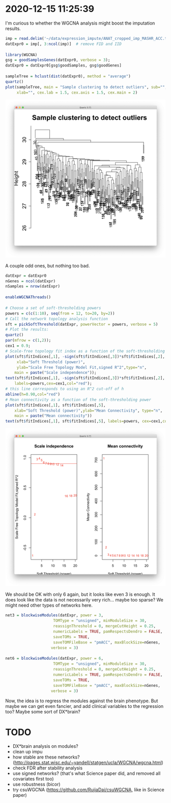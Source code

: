 # 2020-12-15 11:25:39

I'm curious to whether the WGCNA analysis might boost the imputation results.

```r
imp = read.delim('~/data/expression_impute/ANAT_cropped_imp_MASHR_ACC.tab')
datExpr0 = imp[, 3:ncol(imp)]  # remove FID and IID

library(WGCNA)
gsg = goodSamplesGenes(datExpr0, verbose = 3);
datExpr0 = datExpr0[gsg$goodSamples, gsg$goodGenes]

sampleTree = hclust(dist(datExpr0), method = "average")
quartz()
plot(sampleTree, main = "Sample clustering to detect outliers", sub="",
     xlab="", cex.lab = 1.5, cex.axis = 1.5, cex.main = 2)
```

![](images/2020-12-15-11-36-32.png)

A couple odd ones, but nothing too bad.

```r
datExpr = datExpr0
nGenes = ncol(datExpr)
nSamples = nrow(datExpr)

enableWGCNAThreads()

# Choose a set of soft-thresholding powers
powers = c(c(1:10), seq(from = 12, to=20, by=2))
# Call the network topology analysis function
sft = pickSoftThreshold(datExpr, powerVector = powers, verbose = 5)
# Plot the results:
quartz()
par(mfrow = c(1,2));
cex1 = 0.9;
# Scale-free topology fit index as a function of the soft-thresholding power
plot(sft$fitIndices[,1], -sign(sft$fitIndices[,3])*sft$fitIndices[,2],
     xlab="Soft Threshold (power)",
     ylab="Scale Free Topology Model Fit,signed R^2",type="n",
    main = paste("Scale independence"));
text(sft$fitIndices[,1], -sign(sft$fitIndices[,3])*sft$fitIndices[,2],
    labels=powers,cex=cex1,col="red");
# this line corresponds to using an R^2 cut-off of h
abline(h=0.90,col="red")
# Mean connectivity as a function of the soft-thresholding power
plot(sft$fitIndices[,1], sft$fitIndices[,5],
    xlab="Soft Threshold (power)",ylab="Mean Connectivity", type="n",
    main = paste("Mean connectivity"))
text(sft$fitIndices[,1], sft$fitIndices[,5], labels=powers, cex=cex1,col="red")
```

![](images/2020-12-15-11-38-01.png)

We should be OK with only 6 again, but it looks like even 3 is enough. It does
look like the data is not necessarily very rich... maybe too sparse? We might
need other types of networks here.

```r
net3 = blockwiseModules(datExpr, power = 3,
                     TOMType = "unsigned", minModuleSize = 30,
                     reassignThreshold = 0, mergeCutHeight = 0.25,
                     numericLabels = TRUE, pamRespectsDendro = FALSE,
                     saveTOMs = TRUE,
                     saveTOMFileBase = "pmACC", maxBlockSize=nGenes,
                    verbose = 3)

net6 = blockwiseModules(datExpr, power = 6,
                     TOMType = "unsigned", minModuleSize = 30,
                     reassignThreshold = 0, mergeCutHeight = 0.25,
                     numericLabels = TRUE, pamRespectsDendro = FALSE,
                     saveTOMs = TRUE,
                     saveTOMFileBase = "pmACC", maxBlockSize=nGenes,
                    verbose = 3)
```

Now, the idea is to regress the modules against the brain phenotype. But maybe
we can get even fancier, and add clinical variables to the regression too? Maybe
some sort of DX*brain?

# TODO
 * DX*brain analysis on modules?
 * clean up impu
 * how stable are these networks? (http://pages.stat.wisc.edu/~yandell/statgen/ucla/WGCNA/wgcna.html)
 * check FDR after stability analysis
 * use signed networks? (that's what Science paper did, and removed all      covariates first too)
 * use robustness (bicor)
 * try csuWGCNA (https://github.com/RujiaDai/csuWGCNA, like in Science paper)